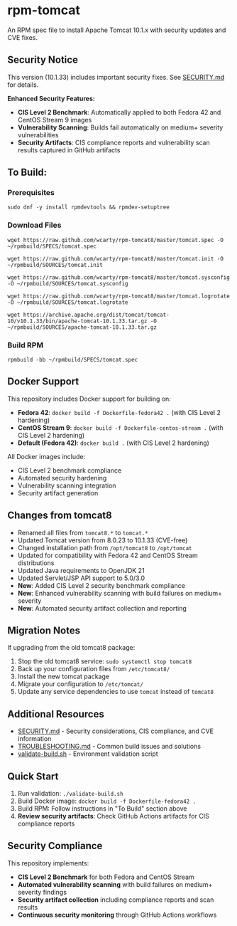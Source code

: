 rpm-tomcat
===========

An RPM spec file to install Apache Tomcat 10.1.x with security updates and CVE fixes.

## Security Notice

This version (10.1.33) includes important security fixes. See [SECURITY.md](SECURITY.md) for details.

**Enhanced Security Features:**
- **CIS Level 2 Benchmark**: Automatically applied to both Fedora 42 and CentOS Stream 9 images
- **Vulnerability Scanning**: Builds fail automatically on medium+ severity vulnerabilities  
- **Security Artifacts**: CIS compliance reports and vulnerability scan results captured in GitHub artifacts

## To Build:

### Prerequisites
`sudo dnf -y install rpmdevtools && rpmdev-setuptree`

### Download Files
`wget https://raw.github.com/wcarty/rpm-tomcat8/master/tomcat.spec -O ~/rpmbuild/SPECS/tomcat.spec`

`wget https://raw.github.com/wcarty/rpm-tomcat8/master/tomcat.init -O ~/rpmbuild/SOURCES/tomcat.init`

`wget https://raw.github.com/wcarty/rpm-tomcat8/master/tomcat.sysconfig -O ~/rpmbuild/SOURCES/tomcat.sysconfig`

`wget https://raw.github.com/wcarty/rpm-tomcat8/master/tomcat.logrotate -O ~/rpmbuild/SOURCES/tomcat.logrotate`

`wget https://archive.apache.org/dist/tomcat/tomcat-10/v10.1.33/bin/apache-tomcat-10.1.33.tar.gz -O ~/rpmbuild/SOURCES/apache-tomcat-10.1.33.tar.gz`

### Build RPM
`rpmbuild -bb ~/rpmbuild/SPECS/tomcat.spec`

## Docker Support

This repository includes Docker support for building on:

- **Fedora 42**: `docker build -f Dockerfile-fedora42 .` (with CIS Level 2 hardening)
- **CentOS Stream 9**: `docker build -f Dockerfile-centos-stream .` (with CIS Level 2 hardening)
- **Default (Fedora 42)**: `docker build .` (with CIS Level 2 hardening)

All Docker images include:
- CIS Level 2 benchmark compliance
- Automated security hardening
- Vulnerability scanning integration
- Security artifact generation

## Changes from tomcat8

- Renamed all files from `tomcat8.*` to `tomcat.*`
- Updated Tomcat version from 8.0.23 to 10.1.33 (CVE-free)
- Changed installation path from `/opt/tomcat8` to `/opt/tomcat`
- Updated for compatibility with Fedora 42 and CentOS Stream distributions
- Updated Java requirements to OpenJDK 21
- Updated Servlet/JSP API support to 5.0/3.0
- **New**: Added CIS Level 2 security benchmark compliance
- **New**: Enhanced vulnerability scanning with build failures on medium+ severity
- **New**: Automated security artifact collection and reporting

## Migration Notes

If upgrading from the old tomcat8 package:
1. Stop the old tomcat8 service: `sudo systemctl stop tomcat8`
2. Back up your configuration files from `/etc/tomcat8/`
3. Install the new tomcat package
4. Migrate your configuration to `/etc/tomcat/`
5. Update any service dependencies to use `tomcat` instead of `tomcat8`

## Additional Resources

- [SECURITY.md](SECURITY.md) - Security considerations, CIS compliance, and CVE information
- [TROUBLESHOOTING.md](TROUBLESHOOTING.md) - Common build issues and solutions
- [validate-build.sh](validate-build.sh) - Environment validation script

## Quick Start

1. Run validation: `./validate-build.sh`
2. Build Docker image: `docker build -f Dockerfile-fedora42 .`
3. Build RPM: Follow instructions in "To Build" section above
4. **Review security artifacts**: Check GitHub Actions artifacts for CIS compliance reports

## Security Compliance

This repository implements:
- **CIS Level 2 Benchmark** for both Fedora and CentOS Stream
- **Automated vulnerability scanning** with build failures on medium+ severity findings
- **Security artifact collection** including compliance reports and scan results
- **Continuous security monitoring** through GitHub Actions workflows
